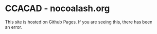 # CCACAD - nocoalash.org

This site is hosted on Github Pages.
If you are seeing this, there has been an error.
